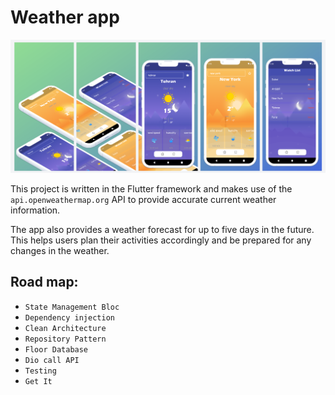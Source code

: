 # Weather app
<p align="center"><img src="assets/Screenshot.png" /></p>

This project is written in the Flutter framework and makes use of the `api.openweathermap.org` API to provide accurate current weather information.

The app also provides a weather forecast for up to five days in the future. This helps users plan their activities accordingly and be prepared for any changes in the weather.

## Road map:
- `State Management Bloc`
- `Dependency injection`
- `Clean Architecture`
- `Repository Pattern`
- `Floor Database`
- `Dio call API`
- `Testing`
- `Get It`

